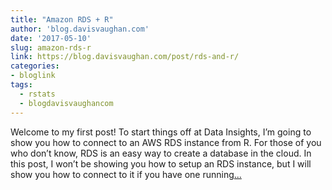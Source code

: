 ```yaml
---
title: "Amazon RDS + R"
author: 'blog.davisvaughan.com'
date: '2017-05-10'
slug: amazon-rds-r
link: https://blog.davisvaughan.com/post/rds-and-r/
categories:
- bloglink
tags:
  - rstats
  - blogdavisvaughancom
---
```


Welcome to my first post! To start things off at Data Insights, I’m going to show you how to connect to an AWS RDS instance from R. For those of you who don’t know, RDS is an easy way to create a database in the cloud. In this post, I won’t be showing you how to setup an RDS instance, but I will show you how to connect to it if you have one running[... <i class="fas fa-external-link-alt"></i>](https://blog.davisvaughan.com/post/rds-and-r/)

